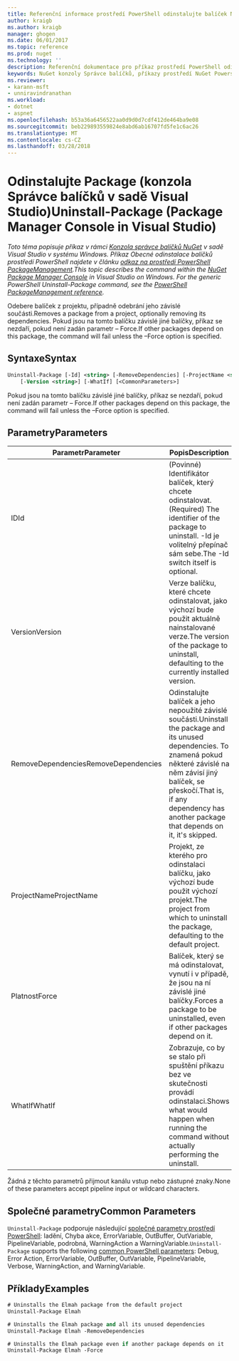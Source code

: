 ```yaml
---
title: Referenční informace prostředí PowerShell odinstalujte balíček NuGet | Microsoft Docs
author: kraigb
ms.author: kraigb
manager: ghogen
ms.date: 06/01/2017
ms.topic: reference
ms.prod: nuget
ms.technology: ''
description: Referenční dokumentace pro příkaz prostředí PowerShell odinstalace balíčku v konzole Správce balíčků NuGet v sadě Visual Studio.
keywords: NuGet konzoly Správce balíčků, příkazy prostředí NuGet Powershell, NuGet Powershell odkaz, odinstalační balíček
ms.reviewer:
- karann-msft
- unniravindranathan
ms.workload:
- dotnet
- aspnet
ms.openlocfilehash: b53a36a6456522aa0d9d0d7cdf412de464ba9e08
ms.sourcegitcommit: beb229893559824e8abd6ab16707fd5fe1c6ac26
ms.translationtype: MT
ms.contentlocale: cs-CZ
ms.lasthandoff: 03/28/2018
---
```

# <a name="uninstall-package-package-manager-console-in-visual-studio"></a><span data-ttu-id="b352b-104">Odinstalujte Package (konzola Správce balíčků v sadě Visual Studio)</span><span class="sxs-lookup"><span data-stu-id="b352b-104">Uninstall-Package (Package Manager Console in Visual Studio)</span></span>

<span data-ttu-id="b352b-105">*Toto téma popisuje příkaz v rámci [Konzola správce balíčků NuGet](package-manager-console.md) v sadě Visual Studio v systému Windows. Příkaz Obecné odinstalace balíčků prostředí PowerShell najdete v článku [odkaz na prostředí PowerShell PackageManagement](/powershell/module/packagemanagement/?view=powershell-6).*</span><span class="sxs-lookup"><span data-stu-id="b352b-105">*This topic describes the command within the [NuGet Package Manager Console](package-manager-console.md) in Visual Studio on Windows. For the generic PowerShell Uninstall-Package command, see the [PowerShell PackageManagement reference](/powershell/module/packagemanagement/?view=powershell-6).*</span></span>

<span data-ttu-id="b352b-106">Odebere balíček z projektu, případně odebrání jeho závislé součásti.</span><span class="sxs-lookup"><span data-stu-id="b352b-106">Removes a package from a project, optionally removing its dependencies.</span></span> <span data-ttu-id="b352b-107">Pokud jsou na tomto balíčku závislé jiné balíčky, příkaz se nezdaří, pokud není zadán parametr – Force.</span><span class="sxs-lookup"><span data-stu-id="b352b-107">If other packages depend on this package, the command will fail unless the –Force option is specified.</span></span>

## <a name="syntax"></a><span data-ttu-id="b352b-108">Syntaxe</span><span class="sxs-lookup"><span data-stu-id="b352b-108">Syntax</span></span>

```ps
Uninstall-Package [-Id] <string> [-RemoveDependencies] [-ProjectName <string>] [-Force]
    [-Version <string>] [-WhatIf] [<CommonParameters>]
```

<span data-ttu-id="b352b-109">Pokud jsou na tomto balíčku závislé jiné balíčky, příkaz se nezdaří, pokud není zadán parametr – Force.</span><span class="sxs-lookup"><span data-stu-id="b352b-109">If other packages depend on this package, the command will fail unless the –Force option is specified.</span></span>

## <a name="parameters"></a><span data-ttu-id="b352b-110">Parametry</span><span class="sxs-lookup"><span data-stu-id="b352b-110">Parameters</span></span>

| <span data-ttu-id="b352b-111">Parametr</span><span class="sxs-lookup"><span data-stu-id="b352b-111">Parameter</span></span> | <span data-ttu-id="b352b-112">Popis</span><span class="sxs-lookup"><span data-stu-id="b352b-112">Description</span></span> |
| --- | --- |
| <span data-ttu-id="b352b-113">ID</span><span class="sxs-lookup"><span data-stu-id="b352b-113">Id</span></span> | <span data-ttu-id="b352b-114">(Povinné) Identifikátor balíček, který chcete odinstalovat.</span><span class="sxs-lookup"><span data-stu-id="b352b-114">(Required) The identifier of the package to uninstall.</span></span> <span data-ttu-id="b352b-115">-Id je volitelný přepínač sám sebe.</span><span class="sxs-lookup"><span data-stu-id="b352b-115">The -Id switch itself is optional.</span></span> |
| <span data-ttu-id="b352b-116">Version</span><span class="sxs-lookup"><span data-stu-id="b352b-116">Version</span></span> | <span data-ttu-id="b352b-117">Verze balíčku, které chcete odinstalovat, jako výchozí bude použit aktuálně nainstalované verze.</span><span class="sxs-lookup"><span data-stu-id="b352b-117">The version of the package to uninstall, defaulting to the currently installed version.</span></span> |
| <span data-ttu-id="b352b-118">RemoveDependencies</span><span class="sxs-lookup"><span data-stu-id="b352b-118">RemoveDependencies</span></span> | <span data-ttu-id="b352b-119">Odinstalujte balíček a jeho nepoužité závislé součásti.</span><span class="sxs-lookup"><span data-stu-id="b352b-119">Uninstall the package and its unused dependencies.</span></span> <span data-ttu-id="b352b-120">To znamená pokud některé závislé na něm závisí jiný balíček, se přeskočí.</span><span class="sxs-lookup"><span data-stu-id="b352b-120">That is, if any dependency has another package that depends on it, it's skipped.</span></span> |
| <span data-ttu-id="b352b-121">ProjectName</span><span class="sxs-lookup"><span data-stu-id="b352b-121">ProjectName</span></span> | <span data-ttu-id="b352b-122">Projekt, ze kterého pro odinstalaci balíčku, jako výchozí bude použit výchozí projekt.</span><span class="sxs-lookup"><span data-stu-id="b352b-122">The project from which to uninstall the package, defaulting to the default project.</span></span> |
| <span data-ttu-id="b352b-123">Platnost</span><span class="sxs-lookup"><span data-stu-id="b352b-123">Force</span></span> | <span data-ttu-id="b352b-124">Balíček, který se má odinstalovat, vynutí i v případě, že jsou na ní závislé jiné balíčky.</span><span class="sxs-lookup"><span data-stu-id="b352b-124">Forces a package to be uninstalled, even if other packages depend on it.</span></span> |
| <span data-ttu-id="b352b-125">WhatIf</span><span class="sxs-lookup"><span data-stu-id="b352b-125">WhatIf</span></span> | <span data-ttu-id="b352b-126">Zobrazuje, co by se stalo při spuštění příkazu bez ve skutečnosti provádí odinstalaci.</span><span class="sxs-lookup"><span data-stu-id="b352b-126">Shows what would happen when running the command without actually performing the uninstall.</span></span> |

<span data-ttu-id="b352b-127">Žádná z těchto parametrů přijmout kanálu vstup nebo zástupné znaky.</span><span class="sxs-lookup"><span data-stu-id="b352b-127">None of these parameters accept pipeline input or wildcard characters.</span></span>

## <a name="common-parameters"></a><span data-ttu-id="b352b-128">Společné parametry</span><span class="sxs-lookup"><span data-stu-id="b352b-128">Common Parameters</span></span>

<span data-ttu-id="b352b-129">`Uninstall-Package` podporuje následující [společné parametry prostředí PowerShell](http://go.microsoft.com/fwlink/?LinkID=113216): ladění, Chyba akce, ErrorVariable, OutBuffer, OutVariable, PipelineVariable, podrobná, WarningAction a WarningVariable.</span><span class="sxs-lookup"><span data-stu-id="b352b-129">`Uninstall-Package` supports the following [common PowerShell parameters](http://go.microsoft.com/fwlink/?LinkID=113216): Debug, Error Action, ErrorVariable, OutBuffer, OutVariable, PipelineVariable, Verbose, WarningAction, and WarningVariable.</span></span>

## <a name="examples"></a><span data-ttu-id="b352b-130">Příklady</span><span class="sxs-lookup"><span data-stu-id="b352b-130">Examples</span></span>

```ps
# Uninstalls the Elmah package from the default project
Uninstall-Package Elmah

# Uninstalls the Elmah package and all its unused dependencies
Uninstall-Package Elmah -RemoveDependencies 

# Uninstalls the Elmah package even if another package depends on it
Uninstall-Package Elmah -Force
```

